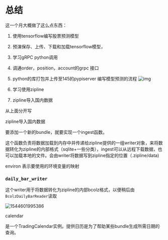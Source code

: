 # 总结

这一个月大概做了这么点东西：

1. 使用tensorflow编写股票预测模型

2. 预演保存、上传、下载和加载tensorflow模型，

3. 学习gRPC python调用

4. 调通order，position，account的grpc 接口 

5.  python的库打包并上传至145的pypiserver 编写模型预测的流程 ![img](file:///C:\Users\ADMINI~1\AppData\Local\Temp\SGPicFaceTpBq\2624\007D758F.png)

6. 学习使用zipline

7. zipline导入国内数据



从上面分开写

zipline导入国内数据

要添加一个新的bundle，就要实现一个ingest函数。

这个函数负责将数据加载到内存中并传递给zipline提供的一组writer对象，来将数据转化为zipline的内部格式（sqlite+一些分类），ingest可以从远程下载数据，也可以加载本地的文件。会由writer将数据写到zipline指定的位置（.zipline/data)

environ 表示要使用的环境变量的映射

### `daily_bar_writer`

这个writer用于将数据转化为zipline的内部bcolz格式，以便稍后由`BcolzDailyBarReader`读取

![1544601995386](C:\Users\Administrator\AppData\Roaming\Typora\typora-user-images\1544601995386.png)



calendar

是一个TradingCalendar实例。提供日历是为了帮助某些bundle生成所需日期的查询。